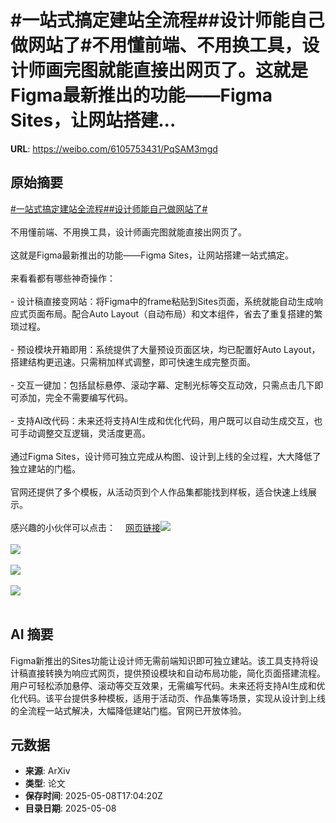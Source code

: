 # #一站式搞定建站全流程##设计师能自己做网站了#不用懂前端、不用换工具，设计师画完图就能直接出网页了。这就是Figma最新推出的功能——Figma Sites，让网站搭建...

**URL**: https://weibo.com/6105753431/PqSAM3mgd

## 原始摘要

<a href="https://m.weibo.cn/search?containerid=231522type%3D1%26t%3D10%26q%3D%23%E4%B8%80%E7%AB%99%E5%BC%8F%E6%90%9E%E5%AE%9A%E5%BB%BA%E7%AB%99%E5%85%A8%E6%B5%81%E7%A8%8B%23&amp;extparam=%23%E4%B8%80%E7%AB%99%E5%BC%8F%E6%90%9E%E5%AE%9A%E5%BB%BA%E7%AB%99%E5%85%A8%E6%B5%81%E7%A8%8B%23" data-hide=""><span class="surl-text">#一站式搞定建站全流程#</span></a><a href="https://m.weibo.cn/search?containerid=231522type%3D1%26t%3D10%26q%3D%23%E8%AE%BE%E8%AE%A1%E5%B8%88%E8%83%BD%E8%87%AA%E5%B7%B1%E5%81%9A%E7%BD%91%E7%AB%99%E4%BA%86%23&amp;extparam=%23%E8%AE%BE%E8%AE%A1%E5%B8%88%E8%83%BD%E8%87%AA%E5%B7%B1%E5%81%9A%E7%BD%91%E7%AB%99%E4%BA%86%23" data-hide=""><span class="surl-text">#设计师能自己做网站了#</span></a><br><br>不用懂前端、不用换工具，设计师画完图就能直接出网页了。<br><br>这就是Figma最新推出的功能——Figma Sites，让网站搭建一站式搞定。<br><br>来看看都有哪些神奇操作：<br><br>- 设计稿直接变网站：将Figma中的frame粘贴到Sites页面，系统就能自动生成响应式页面布局。配合Auto Layout（自动布局）和文本组件，省去了重复搭建的繁琐过程。<br><br>- 预设模块开箱即用：系统提供了大量预设页面区块，均已配置好Auto Layout，搭建结构更迅速。只需稍加样式调整，即可快速生成完整页面。<br><br>- 交互一键加：包括鼠标悬停、滚动字幕、定制光标等交互动效，只需点击几下即可添加，完全不需要编写代码。<br><br>- 支持AI改代码：未来还将支持AI生成和优化代码，用户既可以自动生成交互，也可手动调整交互逻辑，灵活度更高。<br><br>通过Figma Sites，设计师可独立完成从构图、设计到上线的全过程，大大降低了独立建站的门槛。<br><br>官网还提供了多个模板，从活动页到个人作品集都能找到样板，适合快速上线展示。<br><br>感兴趣的小伙伴可以点击：<a href="https://weibo.cn/sinaurl?u=https%3A%2F%2Fwww.figma.com%2Fsites%2F" data-hide=""><span class="url-icon"><img style="width: 1rem;height: 1rem" src="https://h5.sinaimg.cn/upload/2015/09/25/3/timeline_card_small_web_default.png" referrerpolicy="no-referrer"></span><span class="surl-text">网页链接</span></a><img style="" src="https://tvax3.sinaimg.cn/large/006Fd7o3gy1i185mwvqs3g30lq0g47wi.gif" referrerpolicy="no-referrer"><br><br><img style="" src="https://tvax3.sinaimg.cn/large/006Fd7o3gy1i185mx8c6sg30lq0g8x6q.gif" referrerpolicy="no-referrer"><br><br><img style="" src="https://tvax2.sinaimg.cn/large/006Fd7o3gy1i185n04h8qg30lq0g81l5.gif" referrerpolicy="no-referrer"><br><br><img style="" src="https://tvax4.sinaimg.cn/large/006Fd7o3gy1i185mww43ag30lq0g8b2a.gif" referrerpolicy="no-referrer"><br><br>

## AI 摘要

Figma新推出的Sites功能让设计师无需前端知识即可独立建站。该工具支持将设计稿直接转换为响应式网页，提供预设模块和自动布局功能，简化页面搭建流程。用户可轻松添加悬停、滚动等交互效果，无需编写代码。未来还将支持AI生成和优化代码。该平台提供多种模板，适用于活动页、作品集等场景，实现从设计到上线的全流程一站式解决，大幅降低建站门槛。官网已开放体验。

## 元数据

- **来源**: ArXiv
- **类型**: 论文
- **保存时间**: 2025-05-08T17:04:20Z
- **目录日期**: 2025-05-08

